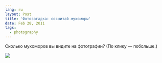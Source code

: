 ```yaml
---
lang: ru
layout: Post
title: 'Фотозагадка: сосчитай мухоморы'
date: Feb 28, 2011
tags:
  - photography
---
```


Сколько мухоморов вы видите на фотографии? (По клику — побольше.)

![](http://wow.sapegin.me/1o0R2F0v0P3g/2010-09-24-5D-0446-Artem-Sapegin.jpg)

